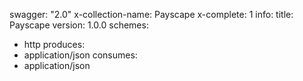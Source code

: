swagger: "2.0"
x-collection-name: Payscape
x-complete: 1
info:
  title: Payscape
  version: 1.0.0
schemes:
- http
produces:
- application/json
consumes:
- application/json